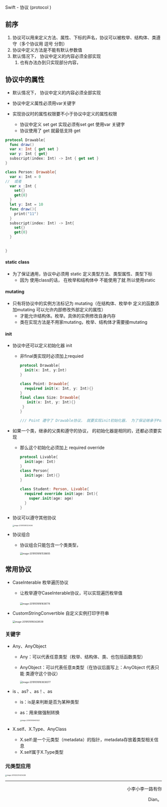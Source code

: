 Swift - 协议 (protocol )

## 前序

1. 协议可以用来定义方法、属性、下标的声名，协议可以被枚举、结构体、类遵守（多个协议用 逗号 分割）
2. 协议中定义方法是不能有默认参数值
3. 默认情况下， 协议中定义的内容必须全部实现
   1. 也有办法办到只实现部分内容，

## 协议中的属性

- 默认情况下， 协议中定义的内容必须全部实现

- 协议中定义属性必须用var关键字

- 实现协议时的属性权限要不小于协议中定义的属性权限
  - 协议中定义 set get  实现必须有set get   使用var 关键字 
  - 协议使用了  get    就最低支持 get

```swift
protocol Drawable{
  func draw() 
  var x: Int { get set }
  var y: Int { get}
  subscript(index: Int) -> Int { get set }
}

class Person: Drawable{
  var x: Int = 0
//  或者
  var x :Int {
    set{}
    get{0}
  }
  let y: Int = 10
  func draw(){
    print("11")
  }
  subscript(index: Int) -> Int{
    set{}
    get{0}
  }
  
  
}
```

#### static class

- 为了保证通用，协议中必须用  static 定义类型方法、类型属性、类型下标
  - 因为 使用class的话， 在枚举和结构体中 不能使用了就   所以使用static 

#### mutating

- 只有将协议中的实例方法标记为 mutating（在结构体、枚举中 定义的函数添加mutating 可以允许内部修改外部定义的属性） 
  - 才能允许结构体。枚举。具体的实例修改自身内存
  - 类在实现方法是不用家mutating，枚举、结构体才需要接mutating

#### init

- 协议中还可以定义初始化器 init

  - 非final类实现时必须加上requied

    ```swift
    protocol Drawable{
      init(x: Int, y:Int)
    }
    
    class Point: Drawable{
      required init(x: Int, y: Int){}   
    }  
    final class Size: Drawable{
       init(x: Int, y: Int){}
     }
    }
    
    /// Point 遵守了 Drawable协议， 就要实现init初始化器， 为了保证继承于Point的子类都有init 所以加上required关键字， 以后继承了Point的子类都要实现init初始化器
    ```

- 如果一个类，继承的父类和遵守的协议， 的初始化器是相同的，还都必须要实现

  - 那么这个初始化必须加上 required override

    ```swift
    protocol Livable{
      init(age: Int)
    }
    class Person{
      init(age: Int){}
    }
    
    class Student: Person, Livable{
      required override init(age: Int){
        super.init(age: age)
      }
    }
    
    ```

    

    

- 协议可以遵守其他协议

  <img src="https://tva1.sinaimg.cn/large/006tNbRwgy1g9i6jibxqfj30g20h6juv.jpg" alt="image-20191018161234349" style="zoom:33%;" />

  

- 协议组合
  - 协议组合只能包含一个类类型，  
  
    <img src="https://tva1.sinaimg.cn/large/006tNbRwgy1g9i6jpu8ryj30xg0lqdut.jpg" alt="image-20191018161538655" style="zoom:50%;" />

## 常用协议

- CaseInterable  枚举遍历协议

  - 让枚举遵守CaseInterable协议，可以实现遍历枚举值

    ​	<img src="https://tva1.sinaimg.cn/large/006tNbRwgy1g9i6jk6tdoj30iu0a4tck.jpg" alt="image-20191018161638774" style="zoom:50%;" />

- CustomStringConvertible  自定义实例打印字符串

  
  
  <img src="https://tva1.sinaimg.cn/large/006tNbRwgy1g9i6jwax5qj30hy0emwjg.jpg" alt="image-20191018163428539" style="zoom:50%;" />

### 关键字

- Any、AnyObject

  - Any：可以代表任意类型（枚举、结构体、类、也包括函数类型）

  - AnyObject：可以代表任意`类`类型（在协议后面写上：AnyObject 代表只能 类遵守这个协议）

    
    
    <img src="https://tva1.sinaimg.cn/large/006tNbRwgy1g9i6jzkrbij30ys05k76t.jpg" alt="image-20191018163638377" style="zoom:50%;" />

- is 、as? 、as！、as

  - is：is是来判断是否为某种类型

  - as：用来做强制转换

    

    <img src="https://tva1.sinaimg.cn/large/006tNbRwgy1g9i6k39mkhj319q0l0qgo.jpg" alt="image-20191018164610921" style="zoom:33%;" />
    
    

- X.self、X.Type、AnyClass
  - X.self:是一个元类型（metadata）的指针，metadata存放着类型相关信息
  - X.self属于X.Type类型

### 元类型应用

<img src="https://tva1.sinaimg.cn/large/006tNbRwgy1g9i6kc5cbtj313s0qidrg.jpg" alt="image-20191202104254298" style="zoom: 33%;" />























------

<p align="right" color="orange">	小李小李一路有你</p><p align="right" color="orange">	Dian。</p>	
